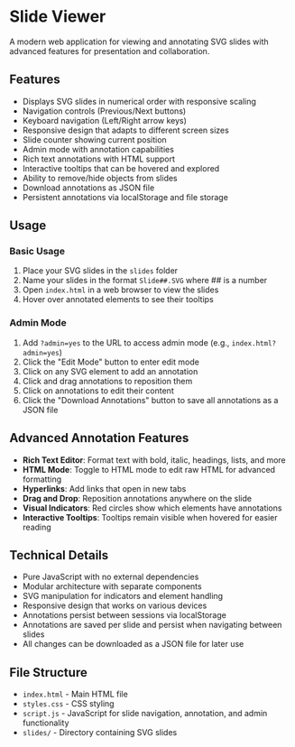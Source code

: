 # Slide Viewer

A modern web application for viewing and annotating SVG slides with advanced features for presentation and collaboration.

## Features

- Displays SVG slides in numerical order with responsive scaling
- Navigation controls (Previous/Next buttons)
- Keyboard navigation (Left/Right arrow keys)
- Responsive design that adapts to different screen sizes
- Slide counter showing current position
- Admin mode with annotation capabilities
- Rich text annotations with HTML support
- Interactive tooltips that can be hovered and explored
- Ability to remove/hide objects from slides
- Download annotations as JSON file
- Persistent annotations via localStorage and file storage

## Usage

### Basic Usage
1. Place your SVG slides in the `slides` folder
2. Name your slides in the format `Slide##.SVG` where ## is a number
3. Open `index.html` in a web browser to view the slides
4. Hover over annotated elements to see their tooltips

### Admin Mode
1. Add `?admin=yes` to the URL to access admin mode (e.g., `index.html?admin=yes`)
2. Click the "Edit Mode" button to enter edit mode
3. Click on any SVG element to add an annotation
4. Click and drag annotations to reposition them
5. Click on annotations to edit their content
6. Click the "Download Annotations" button to save all annotations as a JSON file

## Advanced Annotation Features

- **Rich Text Editor**: Format text with bold, italic, headings, lists, and more
- **HTML Mode**: Toggle to HTML mode to edit raw HTML for advanced formatting
- **Hyperlinks**: Add links that open in new tabs
- **Drag and Drop**: Reposition annotations anywhere on the slide
- **Visual Indicators**: Red circles show which elements have annotations
- **Interactive Tooltips**: Tooltips remain visible when hovered for easier reading

## Technical Details

- Pure JavaScript with no external dependencies
- Modular architecture with separate components
- SVG manipulation for indicators and element handling
- Responsive design that works on various devices
- Annotations persist between sessions via localStorage
- Annotations are saved per slide and persist when navigating between slides
- All changes can be downloaded as a JSON file for later use

## File Structure

- `index.html` - Main HTML file
- `styles.css` - CSS styling
- `script.js` - JavaScript for slide navigation, annotation, and admin functionality
- `slides/` - Directory containing SVG slides
